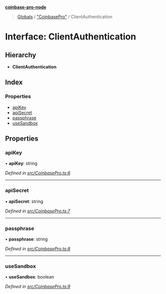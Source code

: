 **[coinbase-pro-node](../README.md)**

> [Globals](../globals.md) / ["CoinbasePro"](../modules/_coinbasepro_.md) / ClientAuthentication

# Interface: ClientAuthentication

## Hierarchy

- **ClientAuthentication**

## Index

### Properties

- [apiKey](_coinbasepro_.clientauthentication.md#apikey)
- [apiSecret](_coinbasepro_.clientauthentication.md#apisecret)
- [passphrase](_coinbasepro_.clientauthentication.md#passphrase)
- [useSandbox](_coinbasepro_.clientauthentication.md#usesandbox)

## Properties

### apiKey

• **apiKey**: string

_Defined in [src/CoinbasePro.ts:6](https://github.com/bennycode/coinbase-pro-node/blob/e6678df/src/CoinbasePro.ts#L6)_

---

### apiSecret

• **apiSecret**: string

_Defined in [src/CoinbasePro.ts:7](https://github.com/bennycode/coinbase-pro-node/blob/e6678df/src/CoinbasePro.ts#L7)_

---

### passphrase

• **passphrase**: string

_Defined in [src/CoinbasePro.ts:8](https://github.com/bennycode/coinbase-pro-node/blob/e6678df/src/CoinbasePro.ts#L8)_

---

### useSandbox

• **useSandbox**: boolean

_Defined in [src/CoinbasePro.ts:9](https://github.com/bennycode/coinbase-pro-node/blob/e6678df/src/CoinbasePro.ts#L9)_
